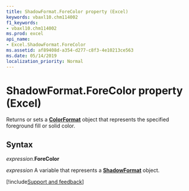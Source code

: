 ```yaml
---
title: ShadowFormat.ForeColor property (Excel)
keywords: vbaxl10.chm114002
f1_keywords:
- vbaxl10.chm114002
ms.prod: excel
api_name:
- Excel.ShadowFormat.ForeColor
ms.assetid: af89408d-a354-d277-c8f3-4e10213ce563
ms.date: 05/14/2019
localization_priority: Normal
---
```



# ShadowFormat.ForeColor property (Excel)

Returns or sets a **[ColorFormat](Excel.ColorFormat.md)** object that represents the specified foreground fill or solid color.


## Syntax

_expression_.**ForeColor**

_expression_ A variable that represents a **[ShadowFormat](Excel.ShadowFormat.md)** object.




[!include[Support and feedback](~/includes/feedback-boilerplate.md)]
